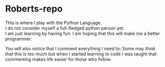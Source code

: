# Roberts-repo

This is where I play with the Python Language.  
I do not consider myself a full-fledged python person yet.  
I am just learning by having fun.  I am hoping that this
will make me a better programmer.

You will also notice that I comment everything I need to;
Some may think that this is too much but when I started
learning to code I was taught that commenting makes life
easier for those who follow.
